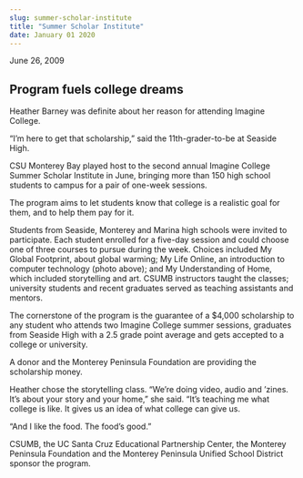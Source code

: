 ```yaml
---
slug: summer-scholar-institute
title: "Summer Scholar Institute"
date: January 01 2020
---
```


 
<p>June 26, 2009</p>
<h2>Program fuels college dreams</h2>
<p>
  Heather Barney was definite about her reason for attending Imagine College.
</p>
<p>
  “I’m here to get that scholarship,” said the 11th-grader-to-be at Seaside
  High.
</p>
<p>
  CSU Monterey Bay played host to the second annual Imagine College Summer
  Scholar Institute in June, bringing more than 150 high school students to
  campus for a pair of one-week sessions.
</p>
<p>
  The program aims to let students know that college is a realistic goal for
  them, and to help them pay for it.
</p>
<p>
  Students from Seaside, Monterey and Marina high schools were invited to
  participate. Each student enrolled for a five-day session and could choose one
  of three courses to pursue during the week. Choices included My Global
  Footprint, about global warming; My Life Online, an introduction to computer
  technology (photo above); and My Understanding of Home, which included
  storytelling and art. CSUMB instructors taught the classes; university
  students and recent graduates served as teaching assistants and mentors.
</p>
<p>
  The cornerstone of the program is the guarantee of a $4,000 scholarship to any
  student who attends two Imagine College summer sessions, graduates from
  Seaside High with a 2.5 grade point average and gets accepted to a college or
  university.
</p>
<p>
  A donor and the Monterey Peninsula Foundation are providing the scholarship
  money.
</p>
<p>
  Heather chose the storytelling class. “We’re doing video, audio and ’zines.
  It’s about your story and your home,” she said. “It’s teaching me what college
  is like. It gives us an idea of what college can give us.
</p>
<p>“And I like the food. The food’s good.”</p>
<p>
  CSUMB, the UC Santa Cruz Educational Partnership Center, the Monterey
  Peninsula Foundation and the Monterey Peninsula Unified School District
  sponsor the program.
</p>
 
